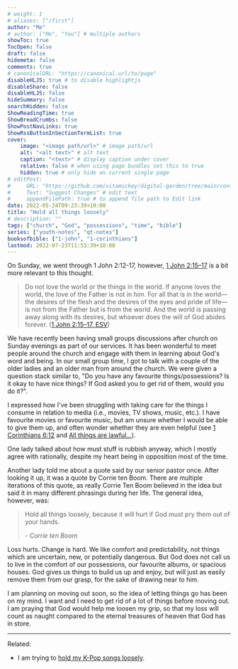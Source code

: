 ```yaml
---
# weight: 1
# aliases: ["/first"]
author: "Me"
# author: ["Me", "You"] # multiple authors
showToc: true
TocOpen: false
draft: false
hidemeta: false
comments: true
# canonicalURL: "https://canonical.url/to/page"
disableHLJS: true # to disable highlightjs
disableShare: false
disableHLJS: false
hideSummary: false
searchHidden: false
ShowReadingTime: true
ShowBreadCrumbs: false
ShowPostNavLinks: true
ShowRssButtonInSectionTermList: true
cover:
    image: "<image path/url>" # image path/url
    alt: "<alt text>" # alt text
    caption: "<text>" # display caption under cover
    relative: false # when using page bundles set this to true
    hidden: true # only hide on current single page
# editPost:
#     URL: "https://github.com/vitamickey/digital-garden/tree/main/content"
#     Text: "Suggest Changes" # edit text
#     appendFilePath: true # to append file path to Edit link
date: 2022-05-24T09:23:39+10:00
title: "Hold all things loosely"
# description: ""
tags: ["church", "God", "possessions", "time", "bible"]
series: ["youth-notes", "qt-notes"]
booksofbible: ["1-john", "1-corinthians"]
lastmod: 2022-07-23T11:53:39+10:00
---
```


On Sunday, we went through 1 John 2:12-17, however, [1 John 2:15–17](https://esv.org/1John2:12–17) is a bit more relevant to this thought.

> Do not love the world or the things in the world. If anyone loves the world, the love of the Father is not in him. For all that is in the world—the desires of the flesh and the desires of the eyes and pride of life—is not from the Father but is from the world. And the world is passing away along with its desires, but whoever does the will of God abides forever. ([1 John 2:15–17, ESV](https://esv.org/1John2:12–17))

We have recently been having small groups discussions after church on Sunday evenings as part of our services. It has been wonderful to meet people around the church and engage with them in learning about God's word and being. In our small group time, I got to talk with a couple of the older ladies and an older man from around the church. We were given a question stack similar to, "Do you have any favourite things/possessions? Is it okay to have nice things? If God asked you to get rid of them, would you do it?".

I expressed how I've been struggling with taking care for the things I consume in relation to media (i.e., movies, TV shows, music, etc.). I have favourite movies or favourite music, but am unsure whether I would be able to give them up, and often wonder whether they are even helpful (see [1 Corinthians 6:12](https://esv.org/1Corinthians6:12) and [All things are lawful...](/all-things-are-lawful/)).

One lady talked about how must stuff is rubbish anyway, which I mostly agree with rationally, despite my heart being in opposition most of the time.

Another lady told me about a quote said by our senior pastor once. After looking it up, it was a quote by Corrie ten Boom. There are multiple iterations of this quote, as really Corrie Ten Boom believed in the idea but said it in many different phrasings during her life. The general idea, however, was:

> Hold all things loosely, because it will hurt if God must pry them out of your hands.
>
> \- *Corrie ten Boom*

Loss hurts. Change is hard. We like comfort and predictability, not things which are uncertain, new, or potentially dangerous. But God does not call us to live in the comfort of our possessions, our favourite albums, or spacious houses. God gives us things to build us up and enjoy, but will just as easily remove them from our grasp, for the sake of drawing near to him.

I am planning on moving out soon, so the idea of letting things go has been on my mind. I want and I need to get rid of a lot of things before moving out. I am praying that God would help me loosen my grip, so that my loss will count as naught compared to the eternal treasures of heaven that God has in store.

---

Related:

- I am trying to [hold my K-Pop songs loosely](/kpop-caution/).
